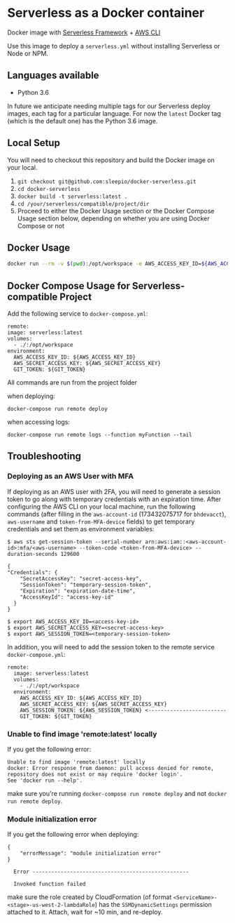 # Serverless as a Docker container

Docker image with [Serverless Framework](https://serverless.com/) + [AWS CLI](https://aws.amazon.com/cli/)

Use this image to deploy a `serverless.yml` without installing Serverless or Node or NPM.

## Languages available

- Python 3.6

In future we anticipate needing multiple tags for our Serverless deploy images, each tag for a particular language. For now the `latest` Docker tag (which is the default one) has the Python 3.6 image.

## Local Setup

You will need to checkout this repository and build the Docker image on your local.

1. `git checkout git@github.com:sleepio/docker-serverless.git`
2. `cd docker-serverless`
3. `docker build -t serverless:latest .`
4. `cd /your/serverless/compatible/project/dir`
5. Proceed to either the Docker Usage section or the Docker Compose Usage section below, depending on whether you are using Docker Compose or not

## Docker Usage

```bash
docker run --rm -v $(pwd):/opt/workspace -e AWS_ACCESS_KEY_ID=${AWS_ACCESS_KEY_ID} -e AWS_SECRET_ACCESS_KEY=${AWS_SECRET_ACCESS_KEY} -e GIT_TOKEN=${GIT_TOKEN} serverless:latest deploy
```

## Docker Compose Usage for Serverless-compatible Project

Add the following service to `docker-compose.yml`:
```
remote:
image: serverless:latest
volumes:
  - ./:/opt/workspace
environment:
  AWS_ACCESS_KEY_ID: ${AWS_ACCESS_KEY_ID}
  AWS_SECRET_ACCESS_KEY: ${AWS_SECRET_ACCESS_KEY}
  GIT_TOKEN: ${GIT_TOKEN}
```

All commands are run from the project folder

when deploying:
```
docker-compose run remote deploy
```

when accessing logs:
```
docker-compose run remote logs --function myFunction --tail
```

## Troubleshooting

### Deploying as an AWS User with MFA

If deploying as an AWS user with 2FA, you will need to generate a session token to go along with temporary credentials with an expiration time. After configuring the AWS CLI on your local machine, run the following commands (after filling in the ``aws-account-id`` (173432075717 for ``bhdevacct``), ``aws-username`` and ``token-from-MFA-device`` fields) to get temporary credentials and set them as environment variables:
```
$ aws sts get-session-token --serial-number arn:aws:iam::<aws-account-id>:mfa/<aws-username> --token-code <token-from-MFA-device> --duration-seconds 129600

{
"Credentials": {
    "SecretAccessKey": "secret-access-key",
    "SessionToken": "temporary-session-token",
    "Expiration": "expiration-date-time",
    "AccessKeyId": "access-key-id"
  }
}

$ export AWS_ACCESS_KEY_ID=<access-key-id>
$ export AWS_SECRET_ACCESS_KEY=<secret-access-key>
$ export AWS_SESSION_TOKEN=<temporary-session-token>

```
In addition, you will need to add the session token to the remote service `docker-compose.yml`:

```
remote:
  image: serverless:latest
  volumes:
    - ./:/opt/workspace
  environment:
    AWS_ACCESS_KEY_ID: ${AWS_ACCESS_KEY_ID}
    AWS_SECRET_ACCESS_KEY: ${AWS_SECRET_ACCESS_KEY}
    AWS_SESSION_TOKEN: ${AWS_SESSION_TOKEN} <-------------------------
    GIT_TOKEN: ${GIT_TOKEN}
```

### Unable to find image 'remote:latest' locally

If you get the following error:
```
Unable to find image 'remote:latest' locally
docker: Error response from daemon: pull access denied for remote, repository does not exist or may require 'docker login'.
See 'docker run --help'.
```
make sure you're running ``docker-compose run remote deploy`` and not ``docker run remote deploy``.

### Module initialization error

If you get the following error when deploying: 
```
{
    "errorMessage": "module initialization error"
}
 
  Error --------------------------------------------------
 
  Invoked function failed
```
make sure the role created by CloudFormation (of format ``<ServiceName>-<stage>-us-west-2-lambdaRole``) has the ``SSMDynamicSettings`` permission attached to it. Attach, wait for ~10 min, and re-deploy. 
